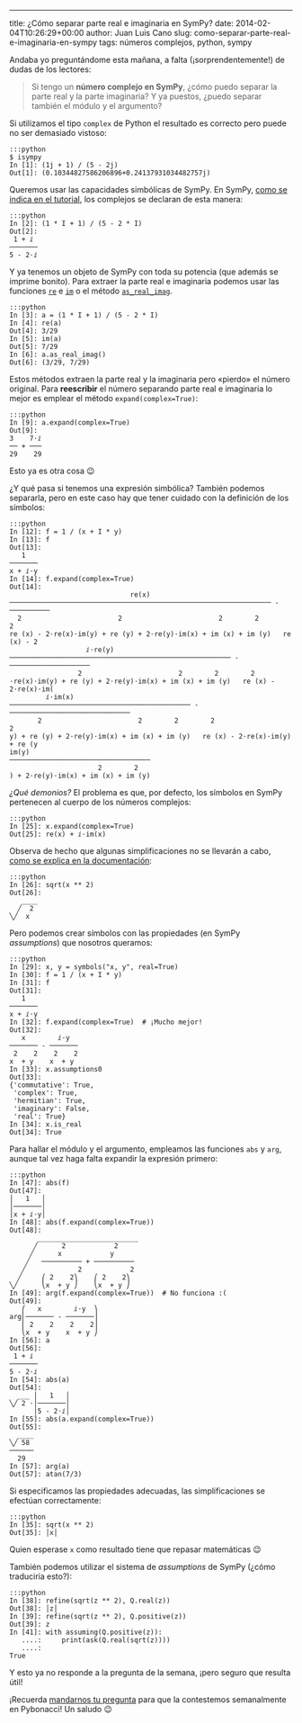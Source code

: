---
title: ¿Cómo separar parte real e imaginaria en SymPy?
date: 2014-02-04T10:26:29+00:00
author: Juan Luis Cano
slug: como-separar-parte-real-e-imaginaria-en-sympy
tags: números complejos, python, sympy

Andaba yo preguntándome esta mañana, a falta (¡sorprendentemente!) de dudas de los lectores:

> Si tengo un **número complejo en SymPy**, ¿cómo puedo separar la parte real y la parte imaginaria? Y ya puestos, ¿puedo separar también el módulo y el argumento?

Si utilizamos el tipo `complex` de Python el resultado es correcto pero puede no ser demasiado vistoso:

    :::python
    $ isympy
    In [1]: (1j + 1) / (5 - 2j)
    Out[1]: (0.10344827586206896+0.24137931034482757j)

Queremos usar las capacidades simbólicas de SymPy. En SymPy, [como se indica en el tutorial](https://github.com/sympy/sympy/wiki/Tutorial), los complejos se declaran de esta manera:

    :::python
    In [2]: (1 * I + 1) / (5 - 2 * I)
    Out[2]:
     1 + ⅈ
    ───────
    5 - 2⋅ⅈ

Y ya tenemos un objeto de SymPy con toda su potencia (que además se imprime bonito). Para extraer la parte real e imaginaria podemos usar las funciones [`re`](http://docs.sympy.org/latest/modules/functions/elementary.html#re) e [`im`](http://docs.sympy.org/latest/modules/functions/elementary.html#im) o el método [`as_real_imag`](http://docs.sympy.org/latest/modules/core.html#sympy.core.expr.Expr.as_real_imag).

    :::python
    In [3]: a = (1 * I + 1) / (5 - 2 * I)
    In [4]: re(a)
    Out[4]: 3/29
    In [5]: im(a)
    Out[5]: 7/29
    In [6]: a.as_real_imag()
    Out[6]: (3/29, 7/29)

Estos métodos extraen la parte real y la imaginaria pero «pierdo» el número original. Para **reescribir** el número separando parte real e imaginaria lo mejor es emplear el método `expand(complex=True)`:

    :::python
    In [9]: a.expand(complex=True)
    Out[9]:
    3    7⋅ⅈ
    ── + ───
    29    29

Esto ya es otra cosa 😉

<!--more-->

¿Y qué pasa si tenemos una expresión simbólica? También podemos separarla, pero en este caso hay que tener cuidado con la definición de los símbolos:

    :::python
    In [12]: f = 1 / (x + I * y)
    In [13]: f
    Out[13]:
       1
    ───────
    x + ⅈ⋅y
    In [14]: f.expand(complex=True)
    Out[14]:
                                  re(x)
    ───────────────────────────────────────────────────────────────── - ──────────
      2                        2                        2        2        2
    re (x) - 2⋅re(x)⋅im(y) + re (y) + 2⋅re(y)⋅im(x) + im (x) + im (y)   re (x) - 2
                       ⅈ⋅re(y)
    ─────────────────────────────────────────────────────── - ────────────────────
                     2                        2        2        2
    ⋅re(x)⋅im(y) + re (y) + 2⋅re(y)⋅im(x) + im (x) + im (y)   re (x) - 2⋅re(x)⋅im(
             ⅈ⋅im(x)
    ───────────────────────────────────────────── - ──────────────────────────────
           2                        2        2        2                        2
    y) + re (y) + 2⋅re(y)⋅im(x) + im (x) + im (y)   re (x) - 2⋅re(x)⋅im(y) + re (y
    im(y)
    ───────────────────────────────────
                          2        2
    ) + 2⋅re(y)⋅im(x) + im (x) + im (y)

_¿Qué demonios?_ El problema es que, por defecto, los símbolos en SymPy pertenecen al cuerpo de los números complejos:

    :::python
    In [25]: x.expand(complex=True)
    Out[25]: re(x) + ⅈ⋅im(x)

Observa de hecho que algunas simplificaciones no se llevarán a cabo, [como se explica en la documentación](http://docs.sympy.org/latest/tutorial/simplification.html#powers):

    :::python
    In [26]: sqrt(x ** 2)
    Out[26]:
       ____
      ╱  2
    ╲╱  x

Pero podemos crear símbolos con las propiedades (en SymPy _assumptions_) que nosotros queramos:

    :::python
    In [29]: x, y = symbols("x, y", real=True)
    In [30]: f = 1 / (x + I * y)
    In [31]: f
    Out[31]:
       1
    ───────
    x + ⅈ⋅y 
    In [32]: f.expand(complex=True)  # ¡Mucho mejor!
    Out[32]:
       x        ⅈ⋅y
    ─────── - ───────
     2    2    2    2
    x  + y    x  + y
    In [33]: x.assumptions0
    Out[33]:
    {'commutative': True,
     'complex': True,
     'hermitian': True,
     'imaginary': False,
     'real': True}
    In [34]: x.is_real
    Out[34]: True

Para hallar el módulo y el argumento, empleamos las funciones `abs` y `arg`, aunque tal vez haga falta expandir la expresión primero:

    :::python
    In [47]: abs(f)
    Out[47]:
    │   1   │
    │───────│
    │x + ⅈ⋅y│
    In [48]: abs(f.expand(complex=True))
    Out[48]:
           _________________________
          ╱      2            2
         ╱      x            y
        ╱   ────────── + ──────────
       ╱             2            2
      ╱     ⎛ 2    2⎞    ⎛ 2    2⎞
    ╲╱      ⎝x  + y ⎠    ⎝x  + y ⎠ 
    In [49]: arg(f.expand(complex=True))  # No funciona :(
    Out[49]:
       ⎛   x        ⅈ⋅y  ⎞
    arg⎜─────── - ───────⎟
       ⎜ 2    2    2    2⎟
       ⎝x  + y    x  + y ⎠
    In [56]: a
    Out[56]:
     1 + ⅈ
    ───────
    5 - 2⋅ⅈ
    In [54]: abs(a)
    Out[54]:
      ___ │   1   │
    ╲╱ 2 ⋅│───────│
          │5 - 2⋅ⅈ│
    In [55]: abs(a.expand(complex=True))
    Out[55]:
      ____
    ╲╱ 58
    ──────
      29  
    In [57]: arg(a)
    Out[57]: atan(7/3)

Si especificamos las propiedades adecuadas, las simplificaciones se efectúan correctamente:

    :::python
    In [35]: sqrt(x ** 2)
    Out[35]: │x│

Quien esperase `x` como resultado tiene que repasar matemáticas 😉

También podemos utilizar el sistema de _assumptions_ de SymPy (¿cómo traduciría esto?):

    :::python
    In [38]: refine(sqrt(z ** 2), Q.real(z))
    Out[38]: │z│
    In [39]: refine(sqrt(z ** 2), Q.positive(z))
    Out[39]: z
    In [41]: with assuming(Q.positive(z)):
       ....:     print(ask(Q.real(sqrt(z))))
       ....:
    True

Y esto ya no responde a la pregunta de la semana, ¡pero seguro que resulta útil!

¡Recuerda [mandarnos tu pregunta](http://pybonacci.org/contacto/ "Contacto") para que la contestemos semanalmente en Pybonacci! Un saludo 😉